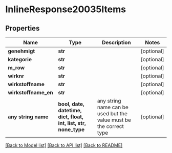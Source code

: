 # InlineResponse20035Items


## Properties
Name | Type | Description | Notes
------------ | ------------- | ------------- | -------------
**genehmigt** | **str** |  | [optional] 
**kategorie** | **str** |  | [optional] 
**m_row** | **str** |  | [optional] 
**wirknr** | **str** |  | [optional] 
**wirkstoffname** | **str** |  | [optional] 
**wirkstoffname_en** | **str** |  | [optional] 
**any string name** | **bool, date, datetime, dict, float, int, list, str, none_type** | any string name can be used but the value must be the correct type | [optional]

[[Back to Model list]](../README.md#documentation-for-models) [[Back to API list]](../README.md#documentation-for-api-endpoints) [[Back to README]](../README.md)


